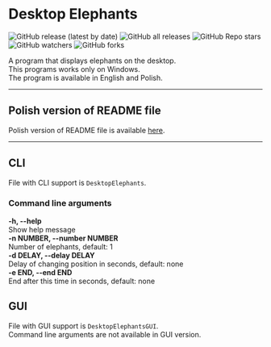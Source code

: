 # Desktop Elephants

![GitHub release (latest by date)](https://img.shields.io/github/v/release/barteklorenc/DesktopElephants?style=flat-square)
![GitHub all releases](https://img.shields.io/github/downloads/barteklorenc/DesktopElephants/total?style=flat-square)
![GitHub Repo stars](https://img.shields.io/github/stars/barteklorenc/DesktopElephants?style=flat-square)
![GitHub watchers](https://img.shields.io/github/watchers/barteklorenc/DesktopElephants?style=flat-square)
![GitHub forks](https://img.shields.io/github/forks/barteklorenc/DesktopElephants?style=flat-square)

A program that displays elephants on the desktop. \
This programs works only on Windows. \
The program is available in English and Polish.

---

## Polish version of README file
Polish version of README file is available [here](README_PL.md).

---

## CLI
File with CLI support is `DesktopElephants`.

### Command line arguments
**-h, --help** \
Show help message \
**-n NUMBER, --number NUMBER** \
Number of elephants, default: 1 \
**-d DELAY, --delay DELAY** \
Delay of changing position in seconds, default: none \
**-e END, --end END** \
End after this time in seconds, default: none

## GUI
File with GUI support is `DesktopElephantsGUI`. \
Command line arguments are not available in GUI version.
